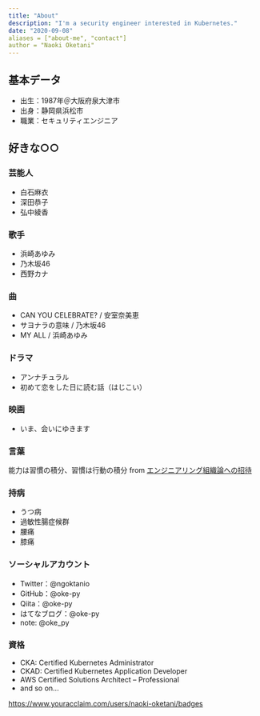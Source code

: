```yaml
---
title: "About"
description: "I'm a security engineer interested in Kubernetes."
date: "2020-09-08"
aliases = ["about-me", "contact"]
author = "Naoki Oketani"
---
```


## 基本データ

- 出生：1987年＠大阪府泉大津市
- 出身：静岡県浜松市
- 職業：セキュリティエンジニア

## 好きな○○

### 芸能人

- 白石麻衣
- 深田恭子
- 弘中綾香

### 歌手

- 浜崎あゆみ
- 乃木坂46
- 西野カナ

### 曲

- CAN YOU CELEBRATE? / 安室奈美恵
- サヨナラの意味 / 乃木坂46
- MY ALL / 浜崎あゆみ

### ドラマ

- アンナチュラル
- 初めて恋をした日に読む話（はじこい）

### 映画

- いま、会いにゆきます

### 言葉

能力は習慣の積分、習慣は行動の積分 from [エンジニアリング組織論への招待](https://gihyo.jp/book/2018/978-4-7741-9605-3)

### 持病

- うつ病
- 過敏性腸症候群
- 腰痛
- 膝痛

### ソーシャルアカウント

- Twitter：@ngoktanio
- GitHub：@oke-py
- Qiita：@oke-py
- はてなブログ：@oke-py
- note: @oke_py

### 資格

- CKA: Certified Kubernetes Administrator
- CKAD: Certified Kubernetes Application Developer
- AWS Certified Solutions Architect – Professional
- and so on...

https://www.youracclaim.com/users/naoki-oketani/badges
